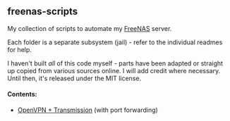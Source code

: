 ## freenas-scripts

My collection of scripts to automate my [FreeNAS](http://www.freenas.org) server.

Each folder is a separate subsystem (jail) - refer to the individual readmes for help.

I haven't built *all* of this code myself - parts have been adapted or straight up copied from various sources online.
I will add credit where necessary.
Until then, it's released under the MIT license.

#### Contents:

* [OpenVPN + Transmission](/openvpn) (with port forwarding)

